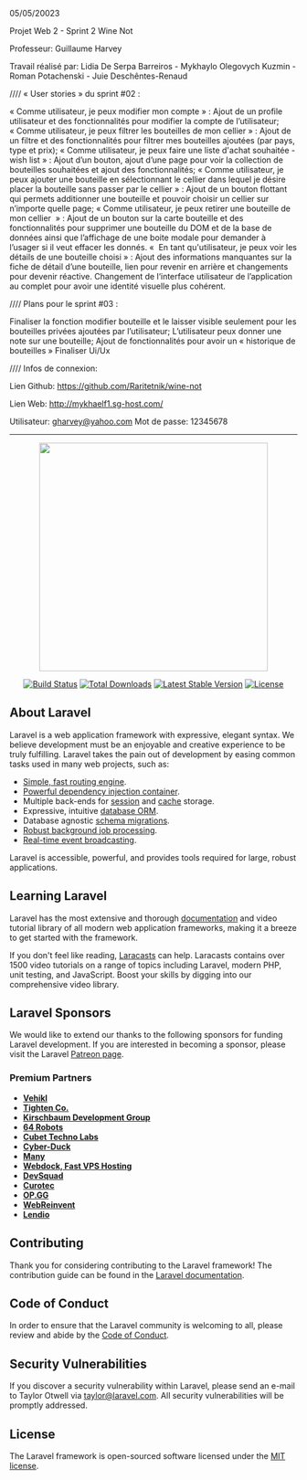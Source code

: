 05/05/20023

Projet Web 2 - Sprint 2
Wine Not


Professeur: Guillaume Harvey

Travail réalisé par: 
Lidia De Serpa Barreiros - Mykhaylo Olegovych Kuzmin -
Roman Potachenski - Juie Deschêntes-Renaud 


//// « User stories » du sprint #02 :

« Comme utilisateur, je peux modifier mon compte » : Ajout de un profile utilisateur et des fonctionnalités pour modifier la compte de l’utilisateur;
« Comme utilisateur, je peux filtrer les bouteilles de mon cellier » : Ajout de un filtre et des fonctionnalités pour filtrer mes bouteilles ajoutées (par pays, type et prix);
« Comme utilisateur, je peux faire une liste d'achat souhaitée - wish list » : Ajout d’un bouton, ajout d’une page pour voir la collection de bouteilles souhaitées et  ajout des fonctionnalités;
« Comme utilisateur, je peux ajouter une bouteille en sélectionnant le cellier dans lequel je désire placer la bouteille sans passer par le cellier » : Ajout de un bouton flottant qui permets additionner une bouteille et pouvoir choisir un cellier sur n’importe quelle page;
« Comme utilisateur, je peux retirer une bouteille de mon cellier  » : Ajout de un bouton sur la carte bouteille et des fonctionnalités pour supprimer une bouteille du DOM et de la base de données ainsi que l’affichage de une boite modale pour demander à l’usager si il veut effacer les donnés.
«  En tant qu'utilisateur, je peux voir les détails de une bouteille choisi » : Ajout des informations manquantes sur la fiche de détail d’une bouteille, lien pour revenir en arrière et changements pour devenir réactive.
Changement de l‘interface utilisateur de l’application au complet pour avoir une identité visuelle plus cohérent.


//// Plans pour le sprint #03 :

Finaliser la fonction modifier bouteille et le laisser visible seulement pour les bouteilles privées ajoutées par l’utilisateur;
L’utilisateur peux donner une note sur une bouteille;
Ajout de fonctionnalités pour avoir un « historique de bouteilles » 
Finaliser Ui/Ux


//// Infos de connexion:

Lien  Github: 
https://github.com/Raritetnik/wine-not

Lien  Web:
http://mykhaelf1.sg-host.com/

Utilisateur: gharvey@yahoo.com
Mot de passe: 12345678


------------------------------------

<p align="center"><a href="https://laravel.com" target="_blank"><img src="https://raw.githubusercontent.com/laravel/art/master/logo-lockup/5%20SVG/2%20CMYK/1%20Full%20Color/laravel-logolockup-cmyk-red.svg" width="400"></a></p>

<p align="center">
<a href="https://travis-ci.org/laravel/framework"><img src="https://travis-ci.org/laravel/framework.svg" alt="Build Status"></a>
<a href="https://packagist.org/packages/laravel/framework"><img src="https://img.shields.io/packagist/dt/laravel/framework" alt="Total Downloads"></a>
<a href="https://packagist.org/packages/laravel/framework"><img src="https://img.shields.io/packagist/v/laravel/framework" alt="Latest Stable Version"></a>
<a href="https://packagist.org/packages/laravel/framework"><img src="https://img.shields.io/packagist/l/laravel/framework" alt="License"></a>
</p>

## About Laravel

Laravel is a web application framework with expressive, elegant syntax. We believe development must be an enjoyable and creative experience to be truly fulfilling. Laravel takes the pain out of development by easing common tasks used in many web projects, such as:

- [Simple, fast routing engine](https://laravel.com/docs/routing).
- [Powerful dependency injection container](https://laravel.com/docs/container).
- Multiple back-ends for [session](https://laravel.com/docs/session) and [cache](https://laravel.com/docs/cache) storage.
- Expressive, intuitive [database ORM](https://laravel.com/docs/eloquent).
- Database agnostic [schema migrations](https://laravel.com/docs/migrations).
- [Robust background job processing](https://laravel.com/docs/queues).
- [Real-time event broadcasting](https://laravel.com/docs/broadcasting).

Laravel is accessible, powerful, and provides tools required for large, robust applications.

## Learning Laravel

Laravel has the most extensive and thorough [documentation](https://laravel.com/docs) and video tutorial library of all modern web application frameworks, making it a breeze to get started with the framework.

If you don't feel like reading, [Laracasts](https://laracasts.com) can help. Laracasts contains over 1500 video tutorials on a range of topics including Laravel, modern PHP, unit testing, and JavaScript. Boost your skills by digging into our comprehensive video library.

## Laravel Sponsors

We would like to extend our thanks to the following sponsors for funding Laravel development. If you are interested in becoming a sponsor, please visit the Laravel [Patreon page](https://patreon.com/taylorotwell).

### Premium Partners

- **[Vehikl](https://vehikl.com/)**
- **[Tighten Co.](https://tighten.co)**
- **[Kirschbaum Development Group](https://kirschbaumdevelopment.com)**
- **[64 Robots](https://64robots.com)**
- **[Cubet Techno Labs](https://cubettech.com)**
- **[Cyber-Duck](https://cyber-duck.co.uk)**
- **[Many](https://www.many.co.uk)**
- **[Webdock, Fast VPS Hosting](https://www.webdock.io/en)**
- **[DevSquad](https://devsquad.com)**
- **[Curotec](https://www.curotec.com/services/technologies/laravel/)**
- **[OP.GG](https://op.gg)**
- **[WebReinvent](https://webreinvent.com/?utm_source=laravel&utm_medium=github&utm_campaign=patreon-sponsors)**
- **[Lendio](https://lendio.com)**

## Contributing

Thank you for considering contributing to the Laravel framework! The contribution guide can be found in the [Laravel documentation](https://laravel.com/docs/contributions).

## Code of Conduct

In order to ensure that the Laravel community is welcoming to all, please review and abide by the [Code of Conduct](https://laravel.com/docs/contributions#code-of-conduct).

## Security Vulnerabilities

If you discover a security vulnerability within Laravel, please send an e-mail to Taylor Otwell via [taylor@laravel.com](mailto:taylor@laravel.com). All security vulnerabilities will be promptly addressed.

## License

The Laravel framework is open-sourced software licensed under the [MIT license](https://opensource.org/licenses/MIT).
